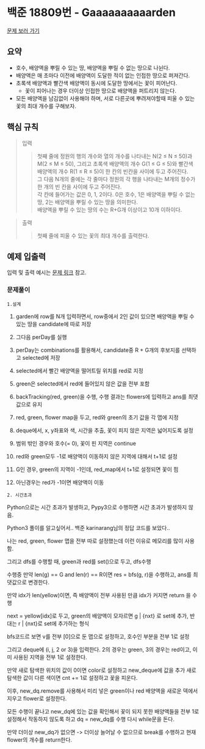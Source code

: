 # 백준 18809번 - Gaaaaaaaaaarden

[문제 보러 가기](https://www.acmicpc.net/problem/18809)

## 요약

- 호수, 배양액을 뿌릴 수 있는 땅, 배양액을 뿌릴 수 없는 땅으로 나뉜다.
- 배양액은 매 초마다 이전에 배양액이 도달한 적이 없는 인접한 땅으로 퍼져간다.
- 초록색 배양액과 빨간색 배양액이 동시에 도달한 땅에서는 꽃이 피어난다.
  - 꽃이 피어나는 경우 더이상 인접한 땅으로 배양액을 퍼트리지 않는다.
- 모든 배양액을 남김없이 사용해야 하며, 서로 다른곳에 뿌려져야할때 피울 수 있는 꽃의 최대 개수를 구해보자.

## 핵심 규칙

> 입력
>
> > 첫째 줄에 정원의 행의 개수와 열의 개수를 나타내는 N(2 ≤ N ≤ 50)과 M(2 ≤ M ≤ 50), 그리고 초록색 배양액의 개수 G(1 ≤ G ≤ 5)와 빨간색 배양액의 개수 R(1 ≤ R ≤ 5)이 한 칸의 빈칸을 사이에 두고 주어진다.  
> > 그 다음 N개의 줄에는 각 줄마다 정원의 각 행을 나타내는 M개의 정수가 한 개의 빈 칸을 사이에 두고 주어진다.  
> > 각 칸에 들어가는 값은 0, 1, 2이다. 0은 호수, 1은 배양액을 뿌릴 수 없는 땅, 2는 배양액을 뿌릴 수 있는 땅을 의미한다.  
> > 배양액을 뿌릴 수 있는 땅의 수는 R+G개 이상이고 10개 이하이다.

> 출력
>
> > 첫째 줄에 피울 수 있는 꽃의 최대 개수를 출력한다.

## 예제 입출력

입력 및 출력 예시는 [문제 링크](https://www.acmicpc.net/problem/18809) 참고.

### 문제풀이

`1.설계`

1. garden에 row를 N개 입력하면서, row중에서 2인 값이 있으면
   배양액을 뿌릴 수 있는 땅을 candidate에 따로 저장

2. 그다음 perDay를 실행

3. perDay는 combinations를 활용해서, candidate중 R + G개의 후보지를 선택하고 selected에 저장

4. selected에서 빨간 배양액을 떨어트릴 위치를 red로 지정

5. green은 selected에서 red에 들어있지 않은 값을 전부 포함

6. backTracking(red, green)을 수행, 수행 결과는 flowers에 입력하고 ans를 최댓값으로 유지

7. red, green, flower map을 두고, red와 green의 초기 값을 각 맵에 지정

8. deque에서, x, y좌표와 색, 시간을 추출, 꽃이 피지 않은 지역은 넓어지도록 설정

9. 범위 밖인 경우와 호수(= 0), 꽃이 핀 지역은 continue

10. red와 green모두 -1로 배양액이 이동하지 않은 지역에 대해서 t+1로 설정

11. G인 경우, green의 지역이 -1인데, red_map에서 t+1로 설정되면 꽃이 핌

12. 아닌경우는 red가 -1이면 배양액이 이동

`2. 시간초과`

Python으로는 시간 초과가 발생하고, Pypy3으로 수행하면 시간 초과가 발생하지 않음.

Python3 풀이를 알고싶어서.. 백준 karinarang님의 정답 코드를 보았다..

나는 red, green, flower 맵을 전부 따로 설정했는데 이런 이유로 메모리를 많이 사용함.

그리고 dfs를 수행할 때, green과 red를 set()으로 두고, dfs수행

수행중 만약 len(g) == G and len(r) == R이면 res = bfs(g, r)을 수행하고, ans를 최댓값으로 변경한다.

만약 idx가 len(yellow)이면, 즉 배양액이 전부 사용된 만큼 idx가 커지면 return 을 수행

next = yellow[idx]로 두고, green의 배양액이 모자르면 g | {nxt} 로 set에 추가, 반대는 r | {nxt}로 set에 추가하는 형식

bfs코드르 보면 v를 전부 [0]으로 둔 맵으로 설정하고, 호수인 부분을 전부 1로 설정

그리고 deque에 (i, j, 2 or 3)을 입력한다.
2의 경우는 green, 3의 경우는 red이고, 이미 사용된 지역을 전부 1로 설정한다.

만약 새로 탐색한 위치의 값이 0이면 color로 설정하고 new_deque에 값을 추가
새로 탐색한 값이 다른 색이면 cnt += 1로 설정하고 꽃을 피운다.

이후, new_dq.remove를 사용해서 미리 넣은 green이나 red 배양액을 새로운 덱에서 지우고 flower로 설정한다.

모든 수행이 끝나고 new_dq에 있는 값을 확인해서 꽃이 되지 못한 배양액들을 전부 1로 설정해서 작동하지 않도록 하고 dq = new_dq를 수행
다시 while문을 돈다.

만약 더이상 new_dq가 없으면 -> 더이상 늘어날 수 없으므로 break를 수행하고 현재 flower의 개수를 return한다.
